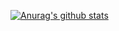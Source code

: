 [![Anurag's github stats](https://github-readme-stats.vercel.app/api?username=chowisely&count_private=true&show_icons=true&theme=radical)](https://github.com/anuraghazra/github-readme-stats)
